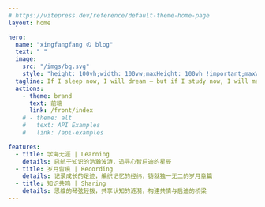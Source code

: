 ```yaml
---
# https://vitepress.dev/reference/default-theme-home-page
layout: home

hero:
  name: "xingfangfang の blog"
  text: " "
  image: 
    src: "/imgs/bg.svg"
    style: "height: 100vh;width: 100vw;maxHeight: 100vh !important;maxWidth: 100vw !important;"
  tagline: If I sleep now, I will dream — but if I study now, I will make my dreams come true.
  actions:
    - theme: brand
      text: 前端
      link: /front/index
    # - theme: alt
    #   text: API Examples
    #   link: /api-examples

features:
  - title: 学海无涯 | Learning
    details: 启航于知识的浩瀚波涛，追寻心智启迪的星辰
  - title: 岁月留痕 | Recording
    details: 记录成长的足迹，编织记忆的经纬，铸就独一无二的岁月章篇
  - title: 知识共鸣 | Sharing
    details: 思维的琴弦轻拨，共享认知的涟漪，构建共情与启迪的桥梁
---
```

